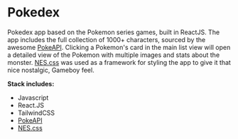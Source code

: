   <h1>Pokedex</h1>
    						<p>Pokedex app based on the Pokemon series games, built in ReactJS. The app includes the full collection of 1000+ characters, sourced by the awesome <a href="https://pokeapi.co/" target="_blank">PokeAPI</a>. Clicking a Pokemon's card in the main list view will open a detailed view of the Pokemon with multiple images and stats about the monster. <a href="https://nostalgic-css.github.io/NES.css/" target="_blank">NES.css</a> was used as a framework for styling the app to give it that nice nostalgic, Gameboy feel.</p>

<p><strong>Stack includes:</strong></p>
<ul>
<li>Javascript</li>
<li>React.JS</li>
<li>TailwindCSS</li>
<li><a href="https://pokeapi.co/" target="_blank">PokeAPI</a></li>
<li><a href="https://nostalgic-css.github.io/NES.css/" target="_blank">NES.css</a></li>
</ul>
